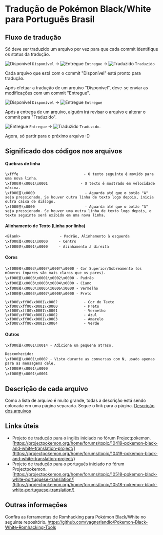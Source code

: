 # Tradução de Pokémon Black/White para Português Brasil

## Fluxo de tradução
Só deve ser traduzido um arquivo por vez para que cada commit identifique os status da tradução.

![Disponível](https://placehold.it/15/f03c15/000000?text=+) `Disponível` &rarr; ![Entregue](https://placehold.it/15/1589F0/000000?text=+) `Entregue` &rarr; ![Traduzido](https://placehold.it/15/c5f015/000000?text=+) `Traduzido`

Cada arquivo que está com o commit "Disponível" está pronto para tradução.

Após efetuar a tradução de um arquivo "Disponível", deve-se enviar as modificações com um commit "Entregue".

![Disponível](https://placehold.it/15/f03c15/000000?text=+) `Disponível` &rarr; ![Entregue](https://placehold.it/15/1589F0/000000?text=+) `Entregue`

Após a entrega de um arquivo, alguém irá revisar o arquivo e alterar o commit para "Traduzido".

![Entregue](https://placehold.it/15/1589F0/000000?text=+) `Entregue` &rarr; ![Traduzido](https://placehold.it/15/c5f015/000000?text=+) `Traduzido`.

Agora, só partir para o próximo arquivo :D

## Significado dos códigos nos arquivos

#### Quebras de linha
	\xfffe								- O texto seguinte é movido para uma nova linha.
	\xf000븅\x0001\x0001				  - O texto é mostrado em velocidade máxima.
	\xf000븁\x0000						- Aguarda até que o botão "A" seja pressionado. Se houver outra linha de texto logo depois, inicia outra caixa de diálogo.
	\xf000븀\x0000						- Aguarda até que o botão "A" seja pressionado. Se houver uma outra linha de texto logo depois, o texto seguinte será exibido em uma nova linha.

#### Alinhamento de Texto	(Linha por linha)
	<Blank>					 - Padrão, Alinhamento à esquerda
	\xf000봂\x0001\x0000		- Centro
	\xf000봃\x0001\x0000		- Alinhamento à direita

#### Cores
	\xf000봀\x0003\x000?\x000?\x0000	- Cor Superior/Sobreamento (os números ímpares são mais claros que os pares).
	\xf000봀\x0003\x0001\x0002\x0000	- Padrão
	\xf000봀\x0003\x0003\x0004\x0000	- Ciano
	\xf000봀\x0003\x0005\x0006\x0000	- Vermelho
	\xf000봀\x0003\x0007\x0008\x0000	- Preto

	\xf000\xff00\x0001\x000?			- Cor do Texto
	\xf000\xff00\x0001\x0000			- Preto
	\xf000\xff00\x0001\x0001			- Vermelho
	\xf000\xff00\x0001\x0002			- Azul
	\xf000\xff00\x0001\x0003			- Amarelo
	\xf000\xff00\x0001\x0004			- Verde

#### Outros
	\xf000븂\x0001\x0014	- Adiciona um pequena atraso.

	Desconhecido:
	\xf000븉\x0001\x000?	- Visto durante as conversas com N, usado apenas para as mensagens dele.
	\xf000븉\x0001\x0000
	\xf000븉\x0001\x0001

## Descrição de cada arquivo
Como a lista de arquivo é muito grande, todas a descrição está sendo colocada em uma página separada. Segue o link para a página.
[Descrição dos arquivos](descricao_dos_arquivos.md)

## Links úteis
- Projeto de tradução para o inglês iniciado no fórum Projectpokemon.
[https://projectpokemon.org/home/forums/topic/10419-pokemon-black-and-white-translation-project/](https://projectpokemon.org/home/forums/topic/10419-pokemon-black-and-white-translation-project/)
- Projeto de tradução para o português iniciado no fórum Projectpokemon.
[https://projectpokemon.org/home/forums/topic/10518-pokemon-black-white-portuguese-translation/](https://projectpokemon.org/home/forums/topic/10518-pokemon-black-white-portuguese-translation/)

## Outras informações
Confira as ferramentas de Romhacking para Pokémon Black/White no seguinte repositório.
https://github.com/vagnerlandio/Pokemon-Black-White-Romhacking-Tools
